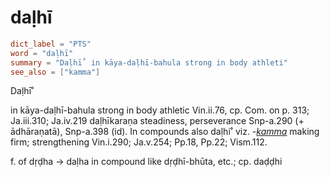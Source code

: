 # daḷhī

``` toml
dict_label = "PTS"
word = "daḷhī"
summary = "Daḷhī˚ in kāya-daḷhī-bahula strong in body athleti"
see_also = ["kamma"]
```

Daḷhī˚

in kāya\-daḷhī\-bahula strong in body athletic Vin.ii.76, cp. Com. on p. 313; Ja.iii.310; Ja.iv.219 daḷhīkaraṇa steadiness, perseverance Snp\-a.290 (\+ ādhāraṇatā), Snp\-a.398 (id). In compounds also daḷhi˚ viz. *\-[kamma](kamma.md)* making firm; strengthening Vin.i.290; Ja.v.254; Pp.18, Pp.22; Vism.112.

f. of dṛḍha → daḷha in compound like dṛḍhī\-bhūta, etc.; cp. daḍḍhi


